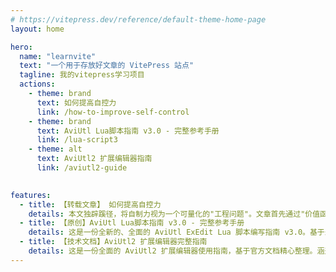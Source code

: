 ```yaml
---
# https://vitepress.dev/reference/default-theme-home-page
layout: home

hero:
  name: "learnvite"
  text: "一个用于存放好文章的 VitePress 站点"
  tagline: 我的vitepress学习项目
  actions:
    - theme: brand
      text: 如何提高自控力
      link: /how-to-improve-self-control
    - theme: brand
      text: AviUtl Lua脚本指南 v3.0 - 完整参考手册
      link: /lua-script3
    - theme: alt
      text: AviUtl2 扩展编辑器指南
      link: /aviutl2-guide
    

features:
  - title: 【转载文章】 如何提高自控力
    details: 本文独辟蹊径，将自制力视为一个可量化的"工程问题"。文章首先通过"价值函数"与"权重贴现"模型，剖析了拖延与冲动。在此基础上，提出了第一代自控技术"链式时延协议"（CTDP），通过价值捆绑、规则固化和延迟启动，解决了单次行为的启动困难与中途放弃问题。鉴于CTDP的"尺度局限性"，文章进一步提出了第二代技术"递归稳态迭代协议"（RSIP）。该方法借鉴"回溯算法"，通过识别并攻克负面状态的"干预节点"，以系统性、累积性的方式进行迭代，从而实现生活稳态的根本性跃迁。最终，文章强调这套方法论是为困境中的人提供实用工具，而非道德评判，并呼吁更多理解与同理心。
  - title: 【原创】AviUtl Lua脚本指南 v3.0 - 完整参考手册
    details: 这是一份全新的、全面的 AviUtl ExEdit Lua 脚本编写指南 v3.0。基于最新官方文档重构，包含完整的函数和变量说明。新增了像素操作、音频处理、着色器操作等最新高级功能。提供了从基础到高级的详细示例，包括粒子系统、音频可视化、3D旋转、波浪文字等实用效果。包含性能优化技巧、故障排除指南和最佳实践。无论是初学者还是高级用户，都能从中找到需要的知识和灵感。这份指南是实现复杂动画和视觉效果的终极参考资料。
  - title: 【技术文档】AviUtl2 扩展编辑器完整指南
    details: 这是一份全面的 AviUtl2 扩展编辑器使用指南，基于官方文档精心整理。涵盖了软件概述、系统要求、详细的安装配置过程。深入介绍模块化用户界面，包括层编辑器、预览窗口、对象设置面板等核心组件。详细说明了各种对象类型：视频、图像、文本、图形、脚本等，并提供丰富的控制字符语法和使用示例。包含完整的设置配置指南，从快捷键到插件管理，从性能优化到故障排除。适合从初学者到高级用户的完整学习路径，是视频后期制作的宝贵参考资源。
---
```

